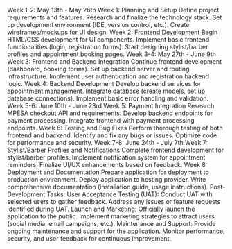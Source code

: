 Week 1-2: May 13th - May 26th
Week 1: Planning and Setup
Define project requirements and features.
Research and finalize the technology stack.
Set up development environment (IDE, version control, etc.).
Create wireframes/mockups for UI design.
Week 2: Frontend Development
Begin HTML/CSS development for UI components.
Implement basic frontend functionalities (login, registration forms).
Start designing stylist/barber profiles and appointment booking pages.
Week 3-4: May 27th - June 9th
Week 3: Frontend and Backend Integration
Continue frontend development (dashboard, booking forms).
Set up backend server and routing infrastructure.
Implement user authentication and registration backend logic.
Week 4: Backend Development
Develop backend services for appointment management.
Integrate database (create models, set up database connections).
Implement basic error handling and validation.
Week 5-6: June 10th - June 23rd
Week 5: Payment Integration
Research MPESA checkout API and requirements.
Develop backend endpoints for payment processing.
Integrate frontend with payment processing endpoints.
Week 6: Testing and Bug Fixes
Perform thorough testing of both frontend and backend.
Identify and fix any bugs or issues.
Optimize code for performance and security.
Week 7-8: June 24th - July 7th
Week 7: Stylist/Barber Profiles and Notifications
Complete frontend development for stylist/barber profiles.
Implement notification system for appointment reminders.
Finalize UI/UX enhancements based on feedback.
Week 8: Deployment and Documentation
Prepare application for deployment to production environment.
Deploy application to hosting provider.
Write comprehensive documentation (installation guide, usage instructions).
Post-Development Tasks:
User Acceptance Testing (UAT):
Conduct UAT with selected users to gather feedback.
Address any issues or feature requests identified during UAT.
Launch and Marketing:
Officially launch the application to the public.
Implement marketing strategies to attract users (social media, email campaigns, etc.).
Maintenance and Support:
Provide ongoing maintenance and support for the application.
Monitor performance, security, and user feedback for continuous improvement.